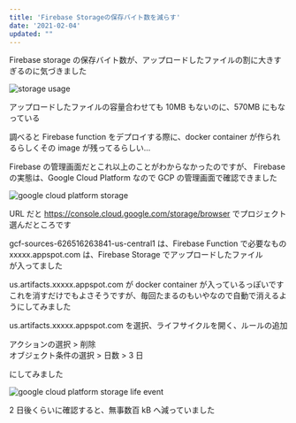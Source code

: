 ```yaml
---
title: 'Firebase Storageの保存バイト数を減らす'
date: '2021-02-04'
updated: ""
---
```


Firebase storage の保存バイト数が、アップロードしたファイルの割に大きすぎるのに気づきました

![storage usage](/reduce-firebase-function-storage/storage_usage.webp)

アップロードしたファイルの容量合わせても 10MB もないのに、570MB にもなっている

調べると Firebase function をデプロイする際に、docker container が作られるらしくその image が残ってるらしい...

Firebase の管理画面だとこれ以上のことがわからなかったのですが、
Firebase の実態は、Google Cloud Platform なので GCP の管理画面で確認できました

![google cloud platform storage](/reduce-firebase-function-storage/google-cloud-platform-storage.webp)

URL だと https://console.cloud.google.com/storage/browser でプロジェクト選んだところです

gcf-sources-626516263841-us-central1 は、Firebase Function で必要なもの
xxxxx.appspot.com は、Firebase Storage でアップロードしたファイル  
が入ってました

us.artifacts.xxxxx.appspot.com が docker container が入っているっぽいです  
これを消すだけでもよさそうですが、毎回たまるのもいやなので自動で消えるようにしてみました

us.artifacts.xxxxx.appspot.com を選択、ライフサイクルを開く、ルールの追加

アクションの選択 > 削除  
オブジェクト条件の選択 > 日数 > 3 日

にしてみました

![google cloud platform storage life event](/reduce-firebase-function-storage/google-cloud-platform-storage-life-event.webp)

2 日後くらいに確認すると、無事数百 kB へ減っていました
